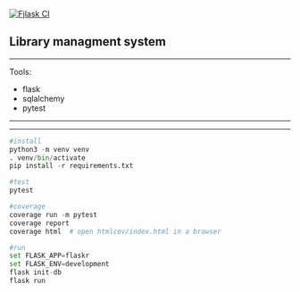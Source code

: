 [![Fjlask CI](https://github.com/ofer-shaham/test/actions/workflows/python-app.yml/badge.svg)](https://github.com/ofer-shaham/test/actions/workflows/python-app.yml)

## Library managment system

---

Tools:

- flask
- sqlalchemy
- pytest

---

---

```python
#install
python3 -m venv venv
. venv/bin/activate
pip install -r requirements.txt

#test
pytest

#coverage
coverage run -m pytest
coverage report
coverage html  # open htmlcov/index.html in a browser

#run
set FLASK_APP=flaskr
set FLASK_ENV=development
flask init-db
flask run


```
